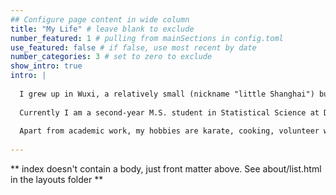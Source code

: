 ```yaml
---
## Configure page content in wide column
title: "My Life" # leave blank to exclude
number_featured: 1 # pulling from mainSections in config.toml
use_featured: false # if false, use most recent by date
number_categories: 3 # set to zero to exclude
show_intro: true
intro: |
  
  I grew up in Wuxi, a relatively small (nickname "little Shanghai") but definitely beautiful and fast-developing city in eastern China. With passion to explore the unknown and various interesting parts of the world, I went to Carleton College in the U.S. for my undergraduate education. The four-year experience of living and studying in Northfield, Minnesota is such an inspiring, meaningful and memorable journey for me both mentally and psychically. I obtained my B.A. degree in both Statistics and Political Science and graduated with Magna Cum Laude in 2022. My senior theses in both disciplines (advised by Dr. Andy Poppick and Dr. Greg Marfleet) received the honor of distinctions. 
  
  Currently I am a second-year M.S. student in Statistical Science at Duke University. In addition to my rigorous coursework, I have actively collaborated on research projects under the guidance of Dr. Alexander Volfovsky and Dr. Hwanhee Hong. These academic experiences have ignited my passion for exploring intricate topics, including ideal point estimation methods, the practical applications and diagnostics of Bayesian hierarchical modeling, and the complexities of causal inference problems. I am acutely aware of the boundless knowledge and challenges that lie ahead in these expansive fields, which continually drive me to dedicate unwavering effort to my academic pursuits.
  
  Apart from academic work, my hobbies are karate, cooking, volunteer work and book preservation.
  
---
```


** index doesn't contain a body, just front matter above.
See about/list.html in the layouts folder **